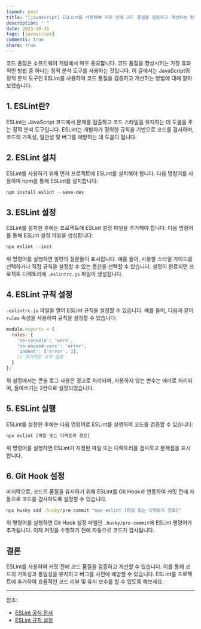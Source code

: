 ```yaml
---
layout: post
title: "[javascript] ESLint를 사용하여 커밋 전에 코드 품질을 검증하고 개선하는 방법"
description: " "
date: 2023-10-31
tags: [javascript]
comments: true
share: true
---
```


코드 품질은 소프트웨어 개발에서 매우 중요합니다. 코드 품질을 향상시키는 가장 효과적인 방법 중 하나는 정적 분석 도구를 사용하는 것입니다. 이 글에서는 JavaScript의 정적 분석 도구인 ESLint를 사용하여 코드 품질을 검증하고 개선하는 방법에 대해 알아보겠습니다.

## 1. ESLint란?

ESLint는 JavaScript 코드에서 문제를 검출하고 코드 스타일을 유지하는 데 도움을 주는 정적 분석 도구입니다. ESLint는 개발자가 정의한 규칙을 기반으로 코드를 검사하며, 코드의 가독성, 일관성 및 버그를 예방하는 데 도움이 됩니다.

## 2. ESLint 설치

ESLint를 사용하기 위해 먼저 프로젝트에 ESLint를 설치해야 합니다. 다음 명령어를 사용하여 npm을 통해 ESLint를 설치합니다:

```javascript
npm install eslint --save-dev
```

## 3. ESLint 설정

ESLint를 설치한 후에는 프로젝트에 ESLint 설정 파일을 추가해야 합니다. 다음 명령어를 통해 ESLint 설정 파일을 생성합니다:

```javascript
npx eslint --init
```

위 명령어를 실행하면 일련의 질문들이 표시됩니다. 예를 들어, 사용할 스타일 가이드를 선택하거나 직접 규칙을 설정할 수 있는 옵션을 선택할 수 있습니다. 설정이 완료되면 프로젝트 디렉토리에 `.eslintrc.js` 파일이 생성됩니다.

## 4. ESLint 규칙 설정

`.eslintrc.js` 파일을 열어 ESLint 규칙을 설정할 수 있습니다. 예를 들어, 다음과 같이 `rules` 속성을 사용하여 규칙을 설정할 수 있습니다:

```javascript
module.exports = {
  rules: {
    'no-console': 'warn',
    'no-unused-vars': 'error',
    'indent': ['error', 2],
    // 추가적인 규칙 설정
  }
};
```

위 설정에서는 콘솔 로그 사용은 경고로 처리되며, 사용하지 않는 변수는 에러로 처리되며, 들여쓰기는 2칸으로 설정되었습니다.

## 5. ESLint 실행

ESLint를 설정한 후에는 다음 명령어로 ESLint를 실행하여 코드를 검증할 수 있습니다:

```javascript
npx eslint [파일 또는 디렉토리 경로]
```

위 명령어를 실행하면 ESLint가 지정된 파일 또는 디렉토리를 검사하고 문제점을 표시합니다.

## 6. Git Hook 설정

마지막으로, 코드의 품질을 유지하기 위해 ESLint를 Git Hook과 연동하여 커밋 전에 자동으로 코드를 검사하도록 설정할 수 있습니다.

```javascript
npx husky add .husky/pre-commit "npx eslint [파일 또는 디렉토리 경로]"
```

위 명령어를 실행하면 Git Hook 설정 파일인 `.husky/pre-commit`에 ESLint 명령어가 추가됩니다. 이제 커밋을 수행하기 전에 자동으로 코드가 검사됩니다.

## 결론

ESLint를 사용하여 커밋 전에 코드 품질을 검증하고 개선할 수 있습니다. 이를 통해 코드의 가독성과 통일성을 유지하고 버그를 사전에 예방할 수 있습니다. ESLint를 프로젝트에 추가하여 효율적인 코드 리뷰 및 유지 보수를 할 수 있도록 해보세요.

---

참조:
- [ESLint 공식 문서](https://eslint.org/)
- [ESLint 규칙 설정](https://eslint.org/docs/rules/)